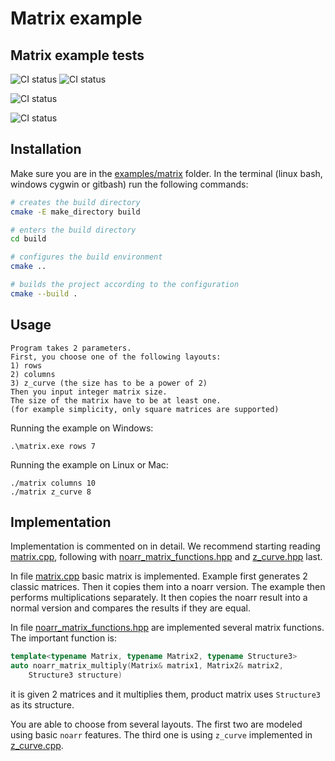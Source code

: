 # Matrix example

## Matrix example tests

![CI status](https://github.com/ParaCoToUl/noarr-structures/workflows/Noarr%20matrix%20example%20test%20ubuntu-latest%20-%20clang/badge.svg)
![CI status](https://github.com/ParaCoToUl/noarr-structures/workflows/Noarr%20matrix%20example%20test%20ubuntu-latest%20-%20gcc/badge.svg)

![CI status](https://github.com/ParaCoToUl/noarr-structures/workflows/Noarr%20matrix%20example%20test%20macosl/badge.svg)

![CI status](https://github.com/ParaCoToUl/noarr-structures/workflows/Noarr%20matrix%20example%20test%20Win/badge.svg)

## Installation

Make sure you are in the [examples/matrix](.) folder. In the terminal (linux bash, windows cygwin or gitbash) run the following commands:

```sh
# creates the build directory
cmake -E make_directory build

# enters the build directory
cd build

# configures the build environment
cmake ..

# builds the project according to the configuration
cmake --build .
```

## Usage

```text
Program takes 2 parameters. 
First, you choose one of the following layouts:
1) rows
2) columns
3) z_curve (the size has to be a power of 2)
Then you input integer matrix size. 
The size of the matrix have to be at least one.
(for example simplicity, only square matrices are supported)
```

Running the example on Windows:

```text
.\matrix.exe rows 7
```

Running the example on Linux or Mac:

```text
./matrix columns 10
./matrix z_curve 8
```

## Implementation

Implementation is commented on in detail. We recommend starting reading [matrix.cpp](matrix.cpp), following with [noarr_matrix_functions.hpp](noarr_matrix_functions.hpp) and [z_curve.hpp](z_curve.hpp) last.

In file [matrix.cpp](matrix.cpp) basic matrix is implemented. Example first generates 2 classic matrices. Then it copies them into a noarr version. The example then performs multiplications separately. It then copies the noarr result into a normal version and compares the results if they are equal.

In file [noarr_matrix_functions.hpp](noarr_matrix_functions.hpp) are implemented several matrix functions. The important function is:

```cpp
template<typename Matrix, typename Matrix2, typename Structure3>
auto noarr_matrix_multiply(Matrix& matrix1, Matrix2& matrix2, 
    Structure3 structure)
```

it is given 2 matrices and it multiplies them, product matrix uses `Structure3` as its structure.

You are able to choose from several layouts. The first two are modeled using basic `noarr` features. The third one is using `z_curve` implemented in [z_curve.cpp](z_curve.cpp).
